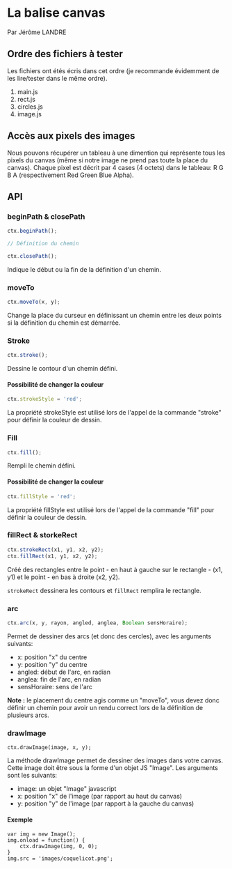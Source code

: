 La balise canvas
================
Par Jérôme LANDRE

Ordre des fichiers à tester
---------------------------

Les fichiers ont étés écris dans cet ordre (je recommande évidemment de les
lire/tester dans le même ordre).

1. main.js
2. rect.js
3. circles.js
4. image.js

Accès aux pixels des images
---------------------------

Nous pouvons récupérer un tableau à une dimention qui représente tous les pixels
du canvas (même si notre image ne prend pas toute la place du canvas).
Chaque pixel est décrit par 4 cases (4 octets) dans le tableau: R G B A (respectivement
Red Green Blue Alpha).



API
---

### beginPath & closePath

```javascript
ctx.beginPath();

// Définition du chemin

ctx.closePath();
```

Indique le début ou la fin de la définition d'un chemin.

### moveTo

```javascript
ctx.moveTo(x, y);
```

Change la place du curseur en définissant un chemin entre les deux points si la
définition du chemin est démarrée.

### Stroke

```javascript
ctx.stroke();
```

Dessine le contour d'un chemin défini.

#### Possibilité de changer la couleur

```javascript
ctx.strokeStyle = 'red';
```

La propriété strokeStyle est utilisé lors de l'appel de la commande "stroke" pour
définir la couleur de dessin.

### Fill

```javascript
ctx.fill();
```

Rempli le chemin défini.

#### Possibilité de changer la couleur

```javascript
ctx.fillStyle = 'red';
```

La propriété fillStyle est utilisé lors de l'appel de la commande "fill" pour
définir la couleur de dessin.

### fillRect & storkeRect

```javascript
ctx.strokeRect(x1, y1, x2, y2);
ctx.fillRect(x1, y1, x2, y2);
```

Créé des rectangles entre le point - en haut à gauche sur le rectangle - (x1, y1)
et le point - en bas à droite (x2, y2).

`strokeRect` dessinera les contours et `fillRect` remplira le rectangle.


### arc

```javascript
ctx.arc(x, y, rayon, angled, anglea, Boolean sensHoraire);
```

Permet de dessiner des arcs (et donc des cercles), avec les arguments suivants:
* x: position "x" du centre
* y: position "y" du centre
* angled: début de l'arc, en radian
* anglea: fin de l'arc, en radian
* sensHoraire: sens de l'arc

**Note :** le placement du centre agis comme un "moveTo", vous devez donc
définir un chemin pour avoir un rendu correct lors de la définition de plusieurs arcs.

### drawImage

```
ctx.drawImage(image, x, y);
```

La méthode drawImage permet de dessiner des images dans votre canvas.
Cette image doit être sous la forme d'un objet JS "Image". Les arguments sont
les suivants:
* image: un objet "Image" javascript
* x: position "x" de l'image (par rapport au haut du canvas)
* y: position "y" de l'image (par rapport à la gauche du canvas)

#### Exemple

```
var img = new Image();
img.onload = function() {
    ctx.drawImage(img, 0, 0);
}
img.src = 'images/coquelicot.png';
```

